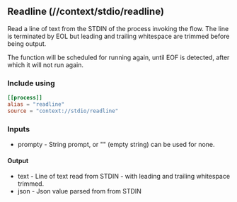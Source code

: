 ## Readline (//context/stdio/readline)
Read a line of text from the STDIN of the process invoking the flow. The line is terminated by EOL
but leading and trailing whitespace are trimmed before being output.

The function will be scheduled for running again, until EOF is detected, after which it will not run
again.

### Include using
```toml
[[process]]
alias = "readline"
source = "context://stdio/readline"
```

### Inputs
* prompty - String prompt, or "" (empty string) can be used for none.


#### Output
* text - Line of text read from STDIN - with leading and trailing whitespace trimmed.
* json - Json value parsed from from STDIN